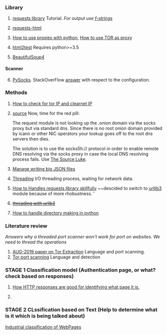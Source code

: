 ### Library

1. [requests library](https://realpython.com/python-requests/) Tutorial. *For output use [f-strings](https://realpython.com/python-f-strings/)*

2. [requests-html](https://requests.readthedocs.io/projects/requests-html/en/latest/)

3. [How to use proxies with python](https://blog.scrapinghub.com/python-requests-proxy), [How to use TOR as proxy](https://www.sylvaindurand.org/use-tor-with-python/) 

4. [html2test](https://pypi.org/project/html2text/) Requires python>=3.5

5. [BeautifulSoup4](https://www.crummy.com/software/BeautifulSoup/bs4/doc/)

#### Scanner
6. [PySocks](https://pypi.org/project/PySocks/). StackOverFlow [answer](https://tor.stackexchange.com/questions/716/how-to-connect-to-a-remote-socket-through-tor-in-python) with respect to the configuration.

### Methods
1. [How to check for tor IP and clearnet IP](https://stackoverflow.com/questions/30286293/make-requests-using-python-over-tor)
2. [source](https://gist.github.com/jefftriplett/9748036)
    Now, time for the red pill:

    The request module is not looking up the .onion domain via the socks proxy but via standard dns. Since there is no root onion domain provided by icann or other NIC operators your lookup goes off to the root dns servers then dies.

    The solution is to use the socks5h:// protocol in order to enable remote DNS resolving via the socks proxy in case the local DNS resolving process fails. Use [The Source Luke](https://github.com/kennethreitz/requests/blob/e3f89bf23c53b98593e4248054661472aacac820/requests/packages/urllib3/contrib/socks.py#L158).
    
3. [Manage writing big JSON files](https://stackoverflow.com/questions/39339044/how-to-write-large-json-data)

4. [Threading](https://www.youtube.com/watch?v=IEEhzQoKtQU) I/O threading process, waiting for network data.

5. [How to Handles requests library skillfully](https://stackabuse.com/the-python-requests-module/)
    ~~descided to switch to [urllib3](https://urllib3.readthedocs.io/en/latest/user-guide.html) module because of more rhobustness. '
6. ~~[threading with urlib3](https://stackoverflow.com/questions/3731379/example-urllib3-and-threading-in-python)~~

7. [How to handle directory making in python](https://realpython.com/working-with-files-in-python/#making-directories)

### Literature review
*Answers why a threaded port scanner won't work for port on websites. We need to thread the operations*
1. [AUG-2019 paper on Tor Extraction](https://dl.acm.org/ft_gateway.cfm?id=3341486&type=pdf) Language and port scanning.
2. [Tor port scanning](https://arxiv.org/pdf/1308.6768.pdf) Language and detection

### STAGE 1 Classification model (Authentication page, or what? check based on responses)
1. [How HTTP responses are good for identifying what page it is.](https://searchengineland.com/the-ultimate-guide-to-http-status-codes-and-headers-for-seo-302786)

2. 

### STAGE 2 CLssification based on Text (Help to determine what is it which is being talked about)
[Industrial classification of WebPages](https://towardsdatascience.com/industrial-classification-of-websites-by-machine-learning-with-hands-on-python-3761b1b530f1)
